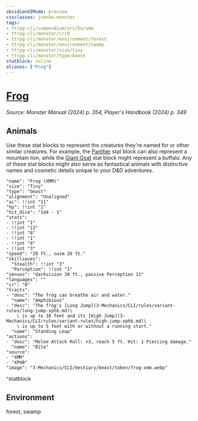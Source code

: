 ```yaml
---
obsidianUIMode: preview
cssclasses: json5e-monster
tags:
- ttrpg-cli/compendium/src/5e/xmm
- ttrpg-cli/monster/cr/0
- ttrpg-cli/monster/environment/forest
- ttrpg-cli/monster/environment/swamp
- ttrpg-cli/monster/size/tiny
- ttrpg-cli/monster/type/beast
statblock: inline
aliases: ["Frog"]
---
```

# [Frog](3-Mechanics\CLI\bestiary\beast/frog-xmm.md)
*Source: Monster Manual (2024) p. 354, Player's Handbook (2024) p. 349*  

## Animals

Use these stat blocks to represent the creatures they're named for or other similar creatures. For example, the [Panther](3-Mechanics/CLI/bestiary/beast/panther-xmm.md) stat block can also represent a mountain lion, while the [Giant Goat](3-Mechanics/CLI/bestiary/beast/giant-goat-xmm.md) stat block might represent a buffalo. Any of these stat blocks might also serve as fantastical animals with distinctive names and cosmetic details unique to your D&D adventures.

```statblock
"name": "Frog (XMM)"
"size": "Tiny"
"type": "beast"
"alignment": "Unaligned"
"ac": !!int "11"
"hp": !!int "1"
"hit_dice": "1d4 - 1"
"stats":
- !!int "1"
- !!int "13"
- !!int "8"
- !!int "1"
- !!int "8"
- !!int "3"
"speed": "20 ft., swim 20 ft."
"skillsaves":
  "Stealth": !!int "3"
  "Perception": !!int "1"
"senses": "darkvision 30 ft., passive Perception 11"
"languages": ""
"cr": "0"
"traits":
- "desc": "The frog can breathe air and water."
  "name": "Amphibious"
- "desc": "The frog's [Long Jump](3-Mechanics/CLI/rules/variant-rules/long-jump-xphb.md)\
    \ is up to 10 feet and its [High Jump](3-Mechanics/CLI/rules/variant-rules/high-jump-xphb.md)\
    \ is up to 5 feet with or without a running start."
  "name": "Standing Leap"
"actions":
- "desc": "Melee Attack Roll: +3, reach 5 ft. Hit: 1 Piercing damage."
  "name": "Bite"
"source":
- "XMM"
- "XPHB"
"image": "3-Mechanics/CLI/bestiary/beast/token/frog-xmm.webp"
```
^statblock

## Environment

forest, swamp